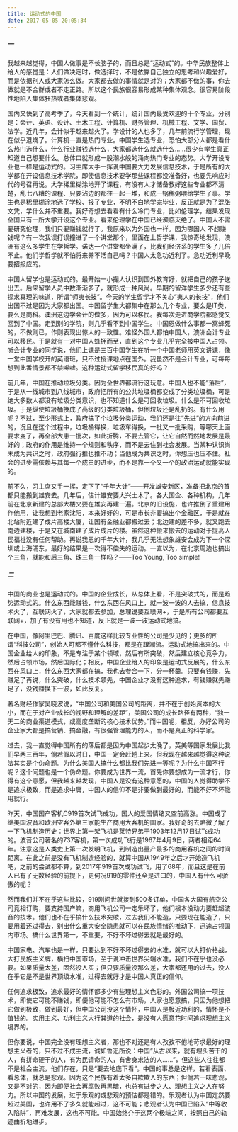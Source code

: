 ```yaml
---
title: 运动式的中国
date: 2017-05-05 20:05:34
---
```


##### 一

我越来越觉得，中国人做事是不长脑子的，而且总是“运动式”的。中华民族整体上给人的感觉是：人们做决定时，做选择时，不是依靠自己独立的思考和兴趣爱好，而是依据别人或大家怎么做。大家都去做的事情就是对的；大家都不做的事，你去做就是不合群或者不走正路。所以这个民族很容易形成某种集体观念。很容易阶段性地陷入集体狂热或者集体悲观。

国内又快到了高考季了，今天看到一个统计，统计国内最受欢迎的十个专业，分别是：会计、英语、设计、土木工程、计算机、财务管理、机械工程、文学、国贸、法学。近几年，会计似乎越来越火了。学设计的人也多了，几年前流行学管理，现在似乎退烧了。计算机一直是热门专业。中国学生选专业，恐怕大部分人都是看什么热门选什么，什么行业赚钱选什么，大家都选什么就选什么……很少有学生真正知道自己想要什么。总体口就形成一股潮水般的涌向热门专业的态势。大学开设专业也一样是运动式的。习主席大手一挥说中国要大力发展信息技术，于是所有的大学都在开设信息技术学院，即使信息技术要学那些课程都没准备好，也要先响应时代的号召再说。大学稀里糊涂地开了课程，有没有人才储备教好这些专业都不清楚，乱七八糟的课程、只要沾边的都往一起一堆，和成一锅稀粥喂给学生了事。学生也是稀里糊涂地选了学校、报了专业，不明不白地学完毕业，反正就是为了混张文凭，学什么并不重要。我好奇想去看看有什么冷门专业，比如伦理学，结果发现全国只有一所大学开设这个专业。看来伦理学在中国已经濒临灭绝了。中国人不需要研究伦理，我们只要赚钱就行了。我原来以为外国也一样。因为哪国人 不想赚钱呢？有一次我误打误撞进了一个讲堂那个，里面在上哲学课，我惊奇地发现，澳洲有这么多学生在学哲学。诺达一个讲堂都坐满了，比我们经济系的学生多了几倍不止。他们学哲学就不怕将来养不活自己吗？中国人太急功近利了。急功近利早晚要招报应的。

中国人留学也是运动式的。最开始一小撮人认识到国外教育好，就把自己的孩子送出去。后来留学人员中数渐渐多了，就形成一种风尚。早期的留洋学生多少还有些探求真理的味道，所谓“师夷长技”。今天的学生留学才不关心“夷人的长技”，他们出国不过是因为大家都出国。中国留学生大都集中在那么几个专业，要么是IT类，要么是商科。澳洲这边学会计的做多，因为可以移民。我每次走进商学院都感觉又回到了中国。走到别的学院，则几乎看不到中国学生。中国恩做什么事都一窝蜂死的，不做则已，作则表现出惊人的一致性。难怪外国人都怕中国人，澳洲会计专业可以移民。于是就有一对中国人蜂拥而至，直到这个专业几乎完全被中国人占领。听会计专业的同学说，他们上课是三百中国学生在听一个中国老师用英文讲课，像一堂中国学校开的英语班，只不过授课地点在国外。我虽然不是会计专业，可每每想到此番情景都不禁唏嘘。这种运动式留学移民真的好吗？

前几年，中国在推动垃圾分类。因为全世界都流行这玩意。中国人也不能“落后”，于是从一线城市到八线城市，政府把所有的公共垃圾桶都变成了分类垃圾桶，可是绝大多数人都没有垃圾分类意识，也不知道什么是可回收垃圾。什么是不可回收垃圾。于是纵使垃圾桶换成了高级的分类垃圾桶，但倒垃圾还是乱扔的。有什么用呢？不过，至少形式上，政府搞了个垃圾分类运动，我们还是往“先进”的方向前进的，况且在这个过程中，垃圾桶得换，垃圾车得换，一批又一批采购，等哪天上面要求变了，再全部大患一批次，如此折腾，不要去管它，让它自然而然地发展是最好的；政府的作用是维持一个规则和秩序，而不是去住到社会发展。当某种认识尚未成为共识之时，政府强行推也推不动；当他成为共识之时，你想压也压不住。社会的进步需依赖与其每一个成员的进步，而不是靠一个又一个的政治运动就能实现的。

前不久，习主席又手一挥，定下了“千年大计”——开发雄安新区，准备把北京的首都只能搬到雄安去。几年后，估计雄安要大兴土木了。各大国企、各种机构，几年前在北京新建的总部大楼又要在雄安再建一遍。北京的旧设施，也许推倒了重建用作他用，让我想到老家沈阳，本来好好的，可是市长非要搞出个金融区，于是就在北站附近建了成片高楼大厦，让国有金融业都搬过去；北边建的差不多，就又跑去南边建楼，于是又在城南建了成片成片的楼。虽然这种搬来搬去的运动对于提高人民福祉没有任何帮助。再说我恩的千年大计，我几乎无法想象雄安会成为下一个深圳或上海浦东，最好的结果是一次得不偿失的运动。一直以为，在北京周边也搞出个三角，就能和后三角、珠三角一样吗？——Too Young, Too simple!

##### 二

中国的商业也是运动式的。中国的企业成长，从总体上看，不是突破式的，而是趋势运动式的。什么东西能赚钱，什么东西在风口上，就一波一波的人去搞，信息技术火了，互联网火了，大家就都去参加，总理说要互联网+，于是所有公司都要互联网+，加了有没有用也不知道，反正就是一波一波运动式地搞。

在中国，像阿里巴巴、腾讯、百度这样比较专业性的公司是少见的；更多的所谓“科技公司”，创始人可都不懂什么科技，都是在跟潮流。运动式地搞出来的。中国企业给人的印象，不是专注于某个领域，然后有所突破，然后建立核心竞争力，然后占领市场，然后国际化；相反，中国企业给人的印象是运动式反展的，什么东西在风口上，什么东西大家都在搞，我也去参合一下，分一杯羹。只要有钱赚，先赚足了再说，什么突破，什么技术领先，中国企业才没有这种追求，有钱赚就先赚足了，没钱赚换下一波，如此反复。

著名财经作家吴晓波说，“中国公司和美国公司的距离，并不在于创始资本的大小，而在于对产业成长的视野和理解的差距”，美国公司的成长路径有两种，“独一无二的商业渠道模式，或高度垄断的核心技术优势。”而中国呢，相反，办好公司的企业家大都是搞营销、搞金融，有很强管理能力的人，而不是真正的科学家。

过去，我一直觉得中国所有的落后都是因为中国起步太晚了，英美等国家发展比我们早两三百年，倘若假以时日，中国一定会赶趟上来。但我现在越来越觉得这种说法其实是个伪命题。为什么美国人搞什么都比我们先进一等呢？为什么中国不行呢？这个问题也是一个伪命题。你要成为世界一流，首先你要想成为一流才行，你得有这个意愿，但我越来越发现，中国人是没有这种意愿的，中国的人觉得助学不是追求极致，而是追求中庸，中国人的信仰不是非要做到最好的，而能不好不坏能用就行。

昨天，中国国产客机C919首次试飞成功，国人的爱国情绪又空前高涨。中国成了继美国波音和欧洲空客外第三家能生产商用大客机的国家。我好奇的去略微了解了一下飞机制造历史：世界上第一架飞机是莱特兄弟于1903年12月17日试飞成功的。波音公司著名的737客机，第一次成功飞行是1967年4月9日，两者相距64年。注意这是人类史上第一次发明飞机，到制造出量产最多的商用客机之间的时间距离。在此之前是没有飞机制造经验的，就算中国从1949年之后才开始造飞机吧，之前的尝试都不算，到2017年919首次成功试飞，用了68年，而且这是在前人已有了无数经验的前提下，更何况919的零件还全是进口的，中国人有什么可骄傲的呢？

然而我们并不在乎这些比较，919刚问世就接到500多订单，中国各大国有航空公司竞相订购，要支持国产嘛，商用飞机公司一定乐坏了，他们根本没动力要赶超波音的技术。他们也不在乎搞什么技术突破，过去我们不能造，只要现在能造了，只要用着还过得去，别出什么重大安全隐患就可以在民族情绪的推动下，迅速占领国内市场。搞什么世界第一，不重要，不好不坏过得去就是最好的。

中国家电、汽车也是一样，只要达到不好不坏过得去的水准，就可以大打价格战，大打民族主义牌，横扫中国市场，至于说冲击世界尖端水准，我们不在乎也没必要。如果质量太差，固然没人买；但只要质量没那么差，大家都还用的过去，没人在乎它是不是世界顶级水准，过得去就好才是中国人真正的信仰。

任何追求极致，追求最好的情怀都多少有些理想主义色彩的。外国公司搞一项技术，即使它可能不赚钱，即便他可能不怎么有市场，人家也愿意搞，只因为他想把它做到极致，做到最好，但中国公司没这个情怀，中国人是极近功利的，情怀是不值钱的。实用主义、功利主义大行其道的社会，是没有人愿意花时间追求理想主义境界的。

但你要说，中国完全没有理想主义者，那也不对还是有人孜孜不倦地苛求最好的理想主义者的，只不过不成主流，诚如鲁迅所说：中国“从古以来，就有埋头苦干的人，有拼命硬干的人，有为民请命的人，有舍身求法的人……”，但这些人往往都不是社会主流，他们存在，只是“要去地底下看”。中国的事总是这样，若看表面、看总体，就总是悲观。因为这个民族有着太多自欺欺人的东西；但倘若一味悲观，又是不对的，因为即便社会再腐败再黑暗，也总有进步之人、理想主义之人在努力。所以中国的发展，过于乐观的或悲观的预估都是错的。乐观者认为中国定然要超过美国，也许用不了多久就能超过，这不可能；悲观者认为中国已陷入“中等收入陷阱”，再难发展，这也不可能。中国始终介于这两个极端之间，按照自己的轨迹曲折地进步。